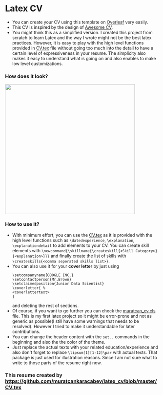 # Latex CV
- You can create your CV using this template on [Overleaf](https://www.overleaf.com/latex/templates/murats-cv-template/gfwjwshrzqgd) very easily.
- This CV is inspired by the design of [Awesome CV](https://github.com/posquit0/Awesome-CV). 
- You might think this as a simplified version. I created this project from scratch to learn Latex and the way I wrote might not be the best latex practices. However, it is easy to play with the high level functions provided in [CV.tex](https://github.com/muratcankaracabey/latex_cv/blob/master/CV.tex) file without going too much into the detail to have a certain level of expressiveness in your resume. The simplicity also makes it easy to understand what is going on and also enables to make low level customizations.

### How does it look?

<img src="https://github.com/matinHosseinpour/latex-resume/main/images/example_cv.png" width="425"/>

### How to use it?
- With minimum effort, you can use the [CV.tex](https://github.com/muratcankaracabey/latex_cv/blob/master/CV.tex) as it is provided with the high level functions such as ```\datedexperience```, ```\explanation```, ```\explanationdetail``` to add elements to your CV. You can create skill elements with ```\newcommand{\skillname{\createskill{<Skill Category>}{<explanation>}}}``` and finally create the list of skills with ```\createskills{<comma seperated skills list>}```. 
- You can also use it for your **cover letter** by just using
  ```
  \setcompanyname{GOOGLE INC.}
  \setcontactperson{Mr.Brown}
  \setclaimedposition{Junior Data Scientist} 
  \coverletter{ %
  <coverlettertext>
  }
  ``` 
  and deleting the rest of sections.
- Of course, if you want to go further you can check the [muratcan_cv.cls](https://github.com/muratcankaracabey/latex_cv/blob/master/muratcan_cv.cls) file. This is my first latex project so it might be error-prone and not as generic as possible(I still have some warnings that needs to be resolved). However I tried to make it understandable for later contributions.
- You can change the header content with the ```set..``` commands in the beginning and also the the color of the theme.
- Just replace the actual texts with your related education/experience and also don't forget to replace ```\lipsum[1][1-12]\par``` with actual texts. That package is just used for illustration reasons. Since I am not sure what to write to those parts of the resume right now.

### This resume created by https://github.com/muratcankaracabey/latex_cv/blob/master/CV.tex